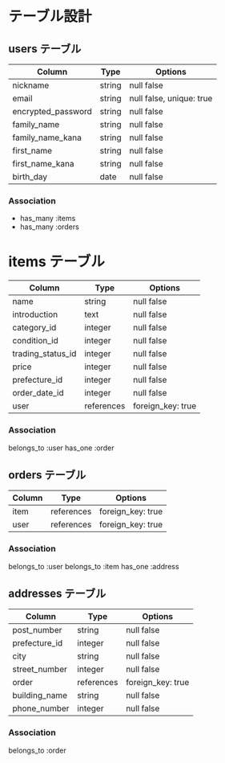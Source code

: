# テーブル設計

## users テーブル

| Column            | Type   | Options     |
| --------          | ------ | ----------- |
| nickname          | string | null false |
| email             | string | null false, unique: true |
| encrypted_password  | string | null false |
| family_name       | string | null false |
| family_name_kana  | string | null false |
| first_name        | string | null false |
| first_name_kana   | string | null false |
| birth_day         | date   | null false |

### Association
- has_many :items
- has_many :orders

# items テーブル

| Column            | Type   | Options     |
| ------       | ---------- | ------------------------------ |
| name         | string     | null false |
| introduction | text       | null false |
| category_id     | integer    | null false |
| condition_id    | integer    | null false |
| trading_status_id | integer    | null false |
| price        | integer    | null false |
| prefecture_id   | integer | null false |
| order_date_id   | integer    | null false |
| user         | references | foreign_key: true |


### Association
belongs_to :user
has_one :order



## orders テーブル

| Column            | Type   | Options     |
| ------       | ---------- | ------------------------------ |
| item         | references | foreign_key: true |
| user         | references | foreign_key: true |

### Association
belongs_to :user
belongs_to :item
has_one :address

## addresses テーブル
| Column            | Type   | Options     |
| ------       | ---------- | ------------------------------ |
| post_number  | string      | null false   |
| prefecture_id  | integer  | null false   |
| city          | string     | null false   |
| street_number | integer    | null false   |
| order          | references | foreign_key: true |
| building_name | string     | null false   |
| phone_number  | integer    | null false   |

### Association
belongs_to :order
